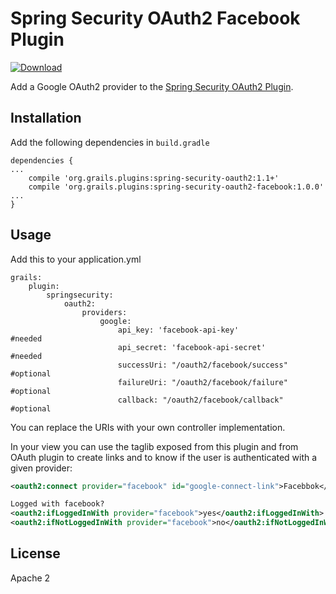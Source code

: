 Spring Security OAuth2 Facebook Plugin
======================================
[ ![Download](https://api.bintray.com/packages/matrixcrawler/plugins/spring-security-oauth2-facebook/images/download.svg) ](https://bintray.com/matrixcrawler/plugins/spring-security-oauth2-facebook/_latestVersion)

Add a Google OAuth2 provider to the [Spring Security OAuth2 Plugin](https://github.com/MatrixCrawler/grails-spring-security-oauth2).

Installation
------------
Add the following dependencies in `build.gradle`
```
dependencies {
...
    compile 'org.grails.plugins:spring-security-oauth2:1.1+'
    compile 'org.grails.plugins:spring-security-oauth2-facebook:1.0.0'
...
}
```

Usage
-----
Add this to your application.yml
```
grails:
    plugin:
        springsecurity:
            oauth2:
                providers:
                    google:
                        api_key: 'facebook-api-key'               #needed
                        api_secret: 'facebook-api-secret'         #needed
                        successUri: "/oauth2/facebook/success"    #optional
                        failureUri: "/oauth2/facebook/failure"    #optional
                        callback: "/oauth2/facebook/callback"     #optional
```
You can replace the URIs with your own controller implementation.

In your view you can use the taglib exposed from this plugin and from OAuth plugin to create links and to know if the user is authenticated with a given provider:
```xml
<oauth2:connect provider="facebook" id="google-connect-link">Facebbok</oauth2:connect>

Logged with facebook?
<oauth2:ifLoggedInWith provider="facebook">yes</oauth2:ifLoggedInWith>
<oauth2:ifNotLoggedInWith provider="facebook">no</oauth2:ifNotLoggedInWith>
```
License
-------
Apache 2